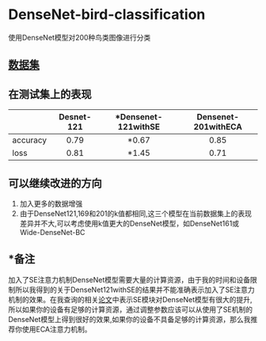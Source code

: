 # DenseNet-bird-classification
使用DenseNet模型对200种鸟类图像进行分类
## [数据集](https://drive.google.com/file/d/1CWwA4M7bZiKvsZ2sF7_4Vc3f3YPK7zcS/view?usp=sharing)
## 在测试集上的表现

|      | Desnet-121 | *Densenet-121withSE | Densenet-201withECA |
| :--- | :---: | :---: | :---: |
| accuracy | 0.79 | *0.67 | 0.85 |
| loss | 0.81 | *1.45 | 0.71 |

## 可以继续改进的方向
1. 加入更多的数据增强
2. 由于DenseNet121,169和201的k值都相同,这三个模型在当前数据集上的表现差异并不大,可以考虑使用k值更大的DenseNet模型，如DenseNet161或Wide-DenseNet-BC

## *备注
加入了SE注意力机制DenseNet模型需要大量的计算资源，由于我的时间和设备限制所以我得到的关于DenseNet121withSE的结果并不能准确表示加入了SE注意力机制的效果。在我查询的相关[论文](https://www.sciencedirect.com/science/article/abs/pii/S195903182100141X)中表示SE模块对DenseNet模型有很大的提升,所以如果你的设备有足够的计算资源，通过调整参数应该可以从使用了SE机制的DenseNet模型上得到很好的效果,如果你的设备不具备足够的计算资源，那么我推荐你使用ECA注意力机制。